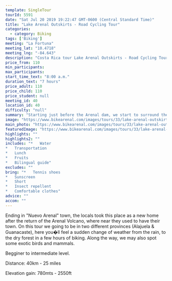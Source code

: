 ```yaml
---
template: SingleTour
tourId: 5591
date: "Sat Jul 20 2019 19:22:47 GMT-0600 (Central Standard Time)"
title: "Lake Arenal Outskirts - Road Cycling Tour"
categories: 
  - category: Biking
tags: ['Biking']
meeting: "La Fortuna"
meeting_lat: "10.4718"
meeting_lng: "-84.643"
description: "Costa Rica tour Lake Arenal Outskirts - Road Cycling Tour, id 5591"
price_from: 110
min_participants: 
max_participants: 
start_time_text: "8:00 a.m."
duration_text: "7 hours"
price_adult: 110
price_child: 110
price_student: null
meeting_id: 40
location_id: 40
difficulty: "null"
summary: "Starting just before the Arenal dam, we start to surround the lake by bike, going over short hills, with amazing views of the rainforest and tropical gardens that are situated along the lake."
image: "https://www.bikearenal.com/images/tours/33/lake-arenal-outskirts-road-cycling.jpg"
main_photo: "https://www.bikearenal.com/images/tours/33/lake-arenal-outskirts-road-cycling.jpg"
featuredImage: "https://www.bikearenal.com/images/tours/33/lake-arenal-outskirts-road-cycling.jpg"
highlights: ""
highlights2: ""
includes: "*   Water
*   Transportation
*   Lunch
*   Fruits
*   Bilingual guide"
excludes: ""
bring: "*   Tennis shoes
*   Sunscreen
*   Short
*   Insect repellent
*   Comfortable clothes"
advice: ""
accom: ""
---
```

Ending in "Nuevo Arenal" town, the locals took this place as a new home after the return of the Arenal Volcano, where near they used to have their town. On this tour we going to be in two different provinces (Alajuela & Guanacaste), here you�ll feel a sudden change of weather from the rain, to the dry forest in a few hours of biking. Along the way, we may also spot some exotic birds and mammals.

Begginer to intermediate level.

Distance: 40km - 25 miles

Elevation gain: 780mts - 2550ft